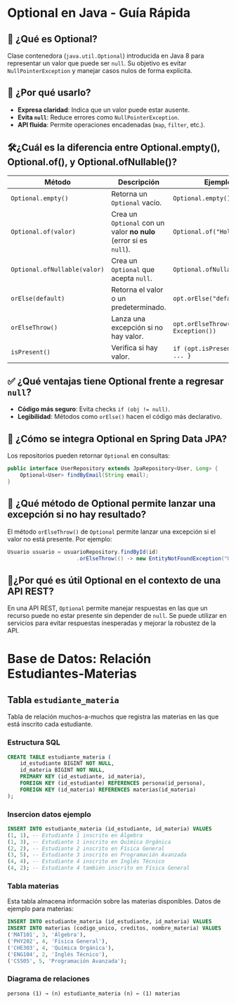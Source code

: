 # Optional en Java - Guía Rápida  

## 📌 ¿Qué es Optional?  
Clase contenedora (`java.util.Optional`) introducida en Java 8 para representar un valor que puede ser `null`. Su objetivo es evitar `NullPointerException` y manejar casos nulos de forma explícita.  

## 🎯 ¿Por qué usarlo?  
- **Expresa claridad**: Indica que un valor puede estar ausente.  
- **Evita `null`**: Reduce errores como `NullPointerException`.  
- **API fluida**: Permite operaciones encadenadas (`map`, `filter`, etc.).  

## 🛠️¿Cuál es la diferencia entre Optional.empty(), Optional.of(), y Optional.ofNullable()?  
| Método                | Descripción                                                                 | Ejemplo                                  |  
|-----------------------|-----------------------------------------------------------------------------|------------------------------------------|  
| `Optional.empty()`    | Retorna un `Optional` vacío.                                               | `Optional.empty()`                       |  
| `Optional.of(valor)`  | Crea un `Optional` con un valor **no nulo** (error si es `null`).          | `Optional.of("Hola")`                    |  
| `Optional.ofNullable(valor)` | Crea un `Optional` que acepta `null`.                              | `Optional.ofNullable(null)`              |  
| `orElse(default)`     | Retorna el valor o un predeterminado.                                      | `opt.orElse("default")`                  |  
| `orElseThrow()`       | Lanza una excepción si no hay valor.                                       | `opt.orElseThrow(() -> new Exception())` |  
| `isPresent()`         | Verifica si hay valor.                                                     | `if (opt.isPresent()) { ... }`           |  

## ✅ ¿Qué ventajas tiene Optional frente a regresar `null`? 
- **Código más seguro**: Evita checks `if (obj != null)`.  
- **Legibilidad**: Métodos como `orElse()` hacen el código más declarativo.  

## 🔄 ¿Cómo se integra Optional en Spring Data JPA?	  
Los repositorios pueden retornar `Optional` en consultas:  
```java
public interface UserRepository extends JpaRepository<User, Long> {
    Optional<User> findByEmail(String email);
}
```
## 🔄 ¿Qué método de Optional permite lanzar una excepción si no hay resultado?	  
El método `orElseThrow()` de `Optional` permite lanzar una excepción si el valor no está presente. Por ejemplo:
```java
Usuario usuario = usuarioRepository.findById(id)
                      .orElseThrow(() -> new EntityNotFoundException("Usuario no encontrado"));
```
## 🔄¿Por qué es útil Optional en el contexto de una API REST?
En una API REST, `Optional` permite manejar respuestas en las que un recurso puede no estar presente sin depender de `null`. Se puede utilizar en servicios para evitar respuestas inesperadas y mejorar la robustez de la API.

# Base de Datos: Relación Estudiantes-Materias

## Tabla `estudiante_materia`

Tabla de relación muchos-a-muchos que registra las materias en las que está inscrito cada estudiante.

### Estructura SQL
```sql
CREATE TABLE estudiante_materia (
    id_estudiante BIGINT NOT NULL,
    id_materia BIGINT NOT NULL,
    PRIMARY KEY (id_estudiante, id_materia),
    FOREIGN KEY (id_estudiante) REFERENCES persona(id_persona),
    FOREIGN KEY (id_materia) REFERENCES materias(id_materia)
);
```

### Insercion datos ejemplo
```sql
INSERT INTO estudiante_materia (id_estudiante, id_materia) VALUES
(1, 1), -- Estudiante 1 inscrito en Álgebra
(1, 3), -- Estudiante 1 inscrito en Química Orgánica
(2, 2), -- Estudiante 2 inscrito en Física General
(3, 5), -- Estudiante 3 inscrito en Programación Avanzada
(4, 4), -- Estudiante 4 inscrito en Inglés Técnico
(4, 2); -- Estudiante 4 también inscrito en Física General
```
### Tabla materias
Esta tabla almacena información sobre las materias disponibles.
Datos de ejemplo para materias:

```sql
INSERT INTO estudiante_materia (id_estudiante, id_materia) VALUES
INSERT INTO materias (codigo_unico, creditos, nombre_materia) VALUES
('MAT101', 3, 'Álgebra'),
('PHY202', 4, 'Física General'),
('CHE303', 4, 'Química Orgánica'),
('ENG104', 2, 'Inglés Técnico'),
('CS505', 5, 'Programación Avanzada');
```

### Diagrama de relaciones

```
persona (1) → (n) estudiante_materia (n) ← (1) materias
```